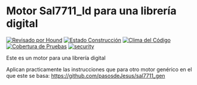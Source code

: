 # Motor Sal7711_ld para una librería digital


[![Revisado por Hound](https://img.shields.io/badge/Reviewed_by-Hound-8E64B0.svg)](https://houndci.com) [![Estado Construcción](https://api.travis-ci.org/pasosdeJesus/sal7711_ld.svg?branch=master)](https://travis-ci.org/pasosdeJesus/sal7711_ld) [![Clima del Código](https://codeclimate.com/github/pasosdeJesus/sal7711_ld/badges/gpa.svg)](https://codeclimate.com/github/pasosdeJesus/sal7711_ld) [![Cobertura de Pruebas](https://codeclimate.com/github/pasosdeJesus/sal7711_ld/badges/coverage.svg)](https://codeclimate.com/github/pasosdeJesus/sal7711_ld) [![security](https://hakiri.io/github/pasosdeJesus/sal7711_ld/master.svg)](https://hakiri.io/github/pasosdeJesus/sal7711_ld/master)

Este es un motor para una librería digital

Aplican practicamente las instrucciones que para otro motor genérico en el que
este se basa:
	https://github.com/pasosdeJesus/sal7711_gen

